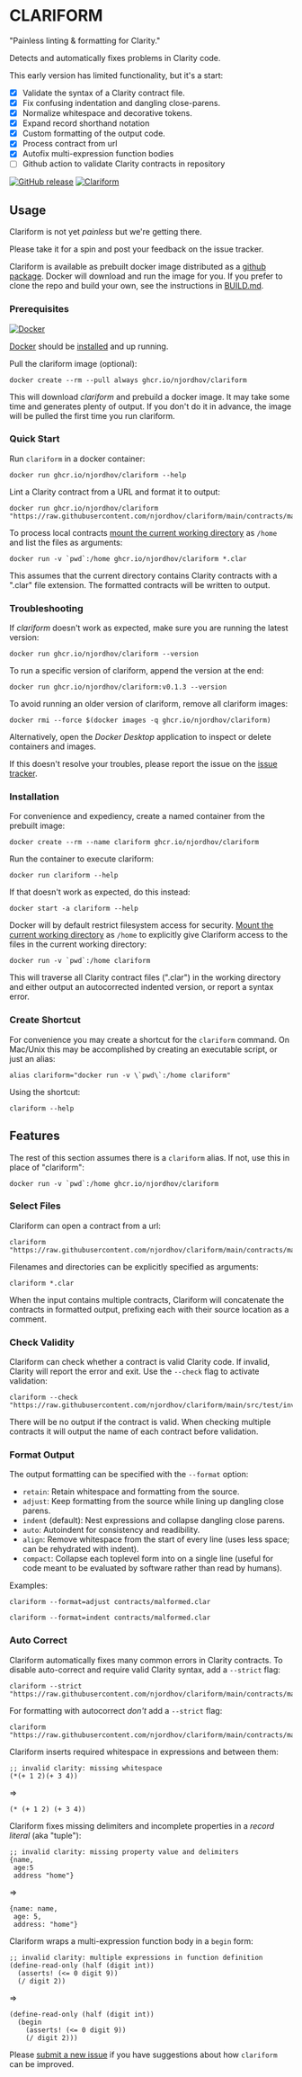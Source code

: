 # CLARIFORM

"Painless linting & formatting for Clarity."

Detects and automatically fixes problems in Clarity code.

This early version has limited functionality, but it's a start:

- [x] Validate the syntax of a Clarity contract file.
- [x] Fix confusing indentation and dangling close-parens.
- [x] Normalize whitespace and decorative tokens.
- [x] Expand record shorthand notation
- [x] Custom formatting of the output code.
- [x] Process contract from url
- [x] Autofix multi-expression function bodies
- [ ] Github action to validate Clarity contracts in repository

[![GitHub release](https://img.shields.io/github/release/njordhov/clariform.svg)](https://GitHub.com/njordhov/clariform/releases/)
[![Clariform](https://github.com/njordhov/clariform/actions/workflows/main.yml/badge.svg)](https://github.com/njordhov/clariform/actions/workflows/main.yml)

## Usage

Clariform is not yet *painless* but we're getting there.

Please take it for a spin and post your feedback on the issue tracker.

Clariform is available as prebuilt docker image distributed as a 
[github package](https://github.com/njordhov/clariform/pkgs/container/clariform).
Docker will download and run the image for you. If you prefer to clone the repo 
and build your own, see the instructions in [BUILD.md](BUILD.md).

### Prerequisites

[![Docker](https://badgen.net/badge/icon/docker?icon=docker&label)](https://https://docker.com/)

[Docker](https://https://docker.com/) should be [installed](https://docs.docker.com/engine/install/) 
and up running. 

Pull the clariform image (optional):

```
docker create --rm --pull always ghcr.io/njordhov/clariform
```

This will download _clariform_ and prebuild a docker image. It may take some time 
and generates plenty of output. If you don't do it in advance, the image will be
pulled the first time you run clariform.

### Quick Start

Run `clariform` in a docker container:

```
docker run ghcr.io/njordhov/clariform --help
```

Lint a Clarity contract from a URL and format it to output:

```
docker run ghcr.io/njordhov/clariform "https://raw.githubusercontent.com/njordhov/clariform/main/contracts/malformed.clar"
```

To process local contracts [mount the current working directory](https://docs.docker.com/engine/reference/commandline/run/#mount-volume--v---read-only) as `/home` and list the files
as arguments:

```
docker run -v `pwd`:/home ghcr.io/njordhov/clariform *.clar
```

This assumes that the current directory contains Clarity contracts with a ".clar" file extension.
The formatted contracts will be written to output.

### Troubleshooting

If _clariform_ doesn't work as expected, make sure you are running 
the latest version:

```
docker run ghcr.io/njordhov/clariform --version
```

To run a specific version of clariform, append the version at the end:

```
docker run ghcr.io/njordhov/clariform:v0.1.3 --version
```

To avoid running an older version of clariform, remove all clariform images: 

```
docker rmi --force $(docker images -q ghcr.io/njordhov/clariform)
```

Alternatively, open the _Docker Desktop_ application to inspect or delete containers and images.

If this doesn't resolve your troubles, please report the issue on the 
[issue tracker](https://github.com/njordhov/clariform/issues).

### Installation

For convenience and expediency, create a named container from the prebuilt image:

```
docker create --rm --name clariform ghcr.io/njordhov/clariform
```

Run the container to execute clariform:

```
docker run clariform --help
```

If that doesn't work as expected, do this instead:

```
docker start -a clariform --help
```

Docker will by default restrict filesystem access for security.
[Mount the current working directory](https://docs.docker.com/engine/reference/commandline/run/#mount-volume--v---read-only) as `/home` to explicitly give Clariform access to the files in the 
current working directory:

```
docker run -v `pwd`:/home clariform
```

This will traverse all Clarity contract files (".clar") in the working directory and either
output an autocorrected indented version, or report a syntax error.

### Create Shortcut

For convenience you may create a shortcut for the `clariform` command. 
On Mac/Unix this may be accomplished by creating an executable script, or just an alias: 

```
alias clariform="docker run -v \`pwd\`:/home clariform"
```

Using the shortcut:

```
clariform --help
```

## Features

The rest of this section assumes there is a `clariform` alias. 
If not, use this in place of "clariform":
 
```
docker run -v `pwd`:/home ghcr.io/njordhov/clariform
```

### Select Files

Clariform can open a contract from a url:

```
clariform "https://raw.githubusercontent.com/njordhov/clariform/main/contracts/malformed.clar"
```

Filenames and directories can be explicitly specified as arguments:

```
clariform *.clar
```

When the input contains multiple contracts, Clariform will concatenate 
the contracts in formatted output, prefixing each with their source location as a comment.

### Check Validity

Clariform can check whether a contract is valid Clarity code. If invalid, Clarity 
will report the error and exit. Use the `--check` flag to activate validation:

```
clariform --check "https://raw.githubusercontent.com/njordhov/clariform/main/src/test/invalid.clar"
```

There will be no output if the contract is valid. When checking multiple
contracts it will output the name of each contract before validation.

### Format Output

The output formatting can be specified with the `--format` option:

* `retain`: Retain whitespace and formatting from the source.
* `adjust`: Keep formatting from the source while lining up dangling close parens.
* `indent` (default): Nest expressions and collapse dangling close parens.
* `auto`: Autoindent for consistency and readibility.
* `align`: Remove whitespace from the start of every line (uses less space; can be rehydrated with indent).
* `compact`: Collapse each toplevel form into on a single line (useful for code meant to be evaluated by software rather than read by humans). 

Examples:

```
clariform --format=adjust contracts/malformed.clar   
```
```
clariform --format=indent contracts/malformed.clar   
```

### Auto Correct 

Clariform automatically fixes many common errors in Clarity contracts. 
To disable auto-correct and require valid Clarity syntax, add a `--strict` flag:

```
clariform --strict "https://raw.githubusercontent.com/njordhov/clariform/main/contracts/malformed.clar"
```

For formatting with autocorrect _don't_ add a `--strict` flag:

```
clariform "https://raw.githubusercontent.com/njordhov/clariform/main/contracts/malformed.clar"
```

Clariform inserts required whitespace in expressions and between them:

```clarity 
;; invalid clarity: missing whitespace
(*(+ 1 2)(+ 3 4)) 
```
=>
```clarity 
(* (+ 1 2) (+ 3 4))
```

Clariform fixes missing delimiters and incomplete properties in a _record literal_ (aka "tuple"):

```clarity 
;; invalid clarity: missing property value and delimiters
{name,
 age:5
 address "home"}
```
=>
```clarity 
{name: name,
 age: 5,
 address: "home"}
```

Clariform wraps a multi-expression function body in a `begin` form:

```clarity
;; invalid clarity: multiple expressions in function definition
(define-read-only (half (digit int))
  (asserts! (<= 0 digit 9))
  (/ digit 2))
```
=>
```clarity
(define-read-only (half (digit int))
  (begin
    (asserts! (<= 0 digit 9))
    (/ digit 2)))
```

Please [submit a new issue](https://github.com/njordhov/clariform/issues/new)
if you have suggestions about how `clariform` can be improved.
